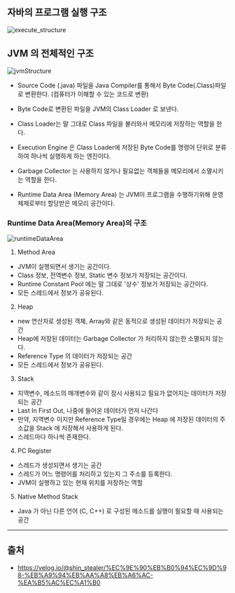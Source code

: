 ## 자바의 프로그램 실행 구조

![execute_structure](https://velog.velcdn.com/images%2Fshin_stealer%2Fpost%2F2b05aec3-0719-482f-a6f0-e4e1ae92f7f1%2Fimage.png)

## JVM 의 전체적인 구조

![jvmStructure](https://velog.velcdn.com/images%2Fshin_stealer%2Fpost%2F8e500340-258e-4150-85c0-455921663229%2Fimage.png)

* Source Code (.java) 파일을 Java Compiler를 통해서 Byte Code(.Class)파일로 변환한다. (컴퓨터가 이해할 수 있는 코드로 변환)

* Byte Code로 변환된 파일을 JVM의 Class Loader 로 보낸다.

* Class Loader는 말 그대로 Class 파일을 불러와서 메모리에 저장하는 역할을 한다.

* Execution Engine 은 Class Loader에 저장된 Byte Code를 명령어 단위로 분류하여 하나씩 실행하게 하는 엔진이다.

* Garbage Collector 는 사용하지 않거나 필요없는 객체들을 메모리에서 소멸시키는 역할을 한다.

* Runtime Data Area (Memory Area) 는 JVM이 프로그램을 수행하기위해 운영체제로부터 할당받은 메모리 공간이다.

### Runtime Data Area(Memory Area)의 구조

![runtimeDataArea](https://velog.velcdn.com/images%2Fshin_stealer%2Fpost%2F024b42b8-85fa-4393-9668-6ef15227a0d0%2Fimage.png)

1) Method Area

* JVM이 실행되면서 생기는 공간이다.
* Class 정보, 전역변수 정보, Static 변수 정보가 저장되는 공간이다.
* Runtime Constant Pool 에는 말 그대로 '상수' 정보가 저장되는 공간이다.
* 모든 스레드에서 정보가 공유된다.

2) Heap

* new 연산자로 생성된 객체, Array와 같은 동적으로 생성된 데이터가 저장되는 공간
* Heap에 저장된 데이터는 Garbage Collector 가 처리하지 않는한 소멸되지 않는다.
* Reference Type 의 데이터가 저장되는 공간
* 모든 스레드에서 정보가 공유된다.

3) Stack

* 지역변수, 메소드의 매개변수와 같이 잠시 사용되고 필요가 없어지는 데이터가 저장되는 공간
* Last In First Out, 나중에 들어온 데이터가 먼저 나간다
* 만약, 지역변수 이지만 Reference Type일 경우에는 Heap 에 저장된 데이터의 주소값을 Stack 에 저장해서 사용하게 된다.
* 스레드마다 하나씩 존재한다.

4) PC Register

* 스레드가 생성되면서 생기는 공간
* 스레드가 어느 명령어를 처리하고 있는지 그 주소를 등록한다.
* JVM이 실행하고 있는 현재 위치를 저장하는 역할

5) Native Method Stack

* Java 가 아닌 다른 언어 (C, C++) 로 구성된 메소드를 실행이 필요할 때 사용되는 공간

-------
## 출처
* https://velog.io/@shin_stealer/%EC%9E%90%EB%B0%94%EC%9D%98-%EB%A9%94%EB%AA%A8%EB%A6%AC-%EA%B5%AC%EC%A1%B0
